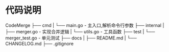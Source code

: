 # 代码说明

CodeMerge
├── cmd
| └── main.go - 主入口,解析命令行参数
├── internal
| ├── merger.go - 实现合并逻辑
| └── utils.go - 工具函数
├── test
| └── merger_test.go - 单元测试
├── docs
| ├── README.md
| └── CHANGELOG.md
├── .gitignore
